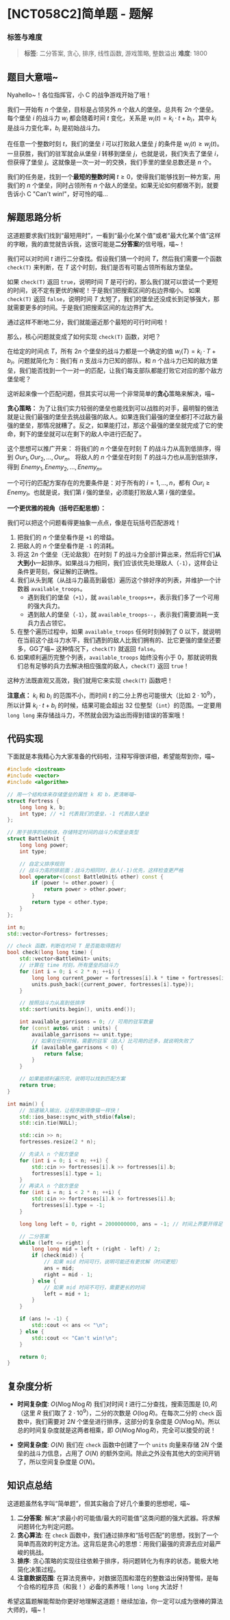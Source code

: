 # [NCT058C2]简单题 - 题解

### 标签与难度
> **标签**: 二分答案, 贪心, 排序, 线性函数, 游戏策略, 整数溢出
> **难度**: 1800

## 题目大意喵~

Nyahello~！各位指挥官，小 C 的战争游戏开始了哦！

我们一开始有 $n$ 个堡垒，目标是占领另外 $n$ 个敌人的堡垒。总共有 $2n$ 个堡垒。每个堡垒 $i$ 的战斗力 $w_i$ 都会随着时间 $t$ 变化，关系是 $w_i(t) = k_i \cdot t + b_i$，其中 $k_i$ 是战斗力变化率，$b_i$ 是初始战斗力。

在任意一个整数时刻 $t$，我们的堡垒 $i$ 可以打败敌人堡垒 $j$ 的条件是 $w_i(t) \ge w_j(t)$。一旦获胜，我们的驻军就会从堡垒 $i$ 转移到堡垒 $j$，也就是说，我们失去了堡垒 $i$，但获得了堡垒 $j$。这就像是一次一对一的交换，我们手里的堡垒总数还是 $n$ 个。

我们的任务是，找到一个**最短的整数时间** $t \ge 0$，使得我们能够找到一种方案，用我们的 $n$ 个堡垒，同时占领所有 $n$ 个敌人的堡垒。如果无论如何都做不到，就要告诉小 C "Can't win!"，好可怜的喵...

## 解题思路分析

这道题要求我们找到“最短用时”，一看到“最小化某个值”或者“最大化某个值”这样的字眼，我的直觉就告诉我，这很可能是**二分答案**的信号哦，喵~！

我们可以对时间 $t$ 进行二分查找。假设我们猜一个时间 $T$，然后我们需要一个函数 `check(T)` 来判断，在 $T$ 这个时刻，我们是否有可能占领所有敌方堡垒。

如果 `check(T)` 返回 `true`，说明时间 $T$ 是可行的，那么我们就可以尝试一个更短的时间，说不定有更优的解呢！于是我们把搜索区间的右边界缩小。
如果 `check(T)` 返回 `false`，说明时间 $T$ 太短了，我们的堡垒还没成长到足够强大，那就需要更多的时间。于是我们把搜索区间的左边界扩大。

通过这样不断地二分，我们就能逼近那个最短的可行时间啦！

那么，核心问题就变成了如何实现 `check(T)` 函数，对吧？

在给定的时间点 $T$，所有 $2n$ 个堡垒的战斗力都是一个确定的值 $w_i(T) = k_i \cdot T + b_i$。问题就简化为：我们有 $n$ 支战斗力已知的部队，和 $n$ 个战斗力已知的敌方堡垒，我们能否找到一个一对一的匹配，让我们每支部队都能打败它对应的那个敌方堡垒呢？

这听起来像一个匹配问题，但其实可以用一个非常简单的**贪心**策略来解决，喵~

**贪心策略：**
为了让我们实力较弱的堡垒也能找到可以战胜的对手，最明智的做法就是让我们最强的堡垒去挑战最强的敌人。如果连我们最强的堡垒都打不过敌方最强的堡垒，那情况就糟了。反之，如果能打过，那这个最强的堡垒就完成了它的使命，剩下的堡垒就可以在剩下的敌人中进行匹配了。

这个思想可以推广开来：
将我们的 $n$ 个堡垒在时刻 $T$ 的战斗力从高到低排序，得到 $Our_1, Our_2, \dots, Our_n$。
将敌人的 $n$ 个堡垒在时刻 $T$ 的战斗力也从高到低排序，得到 $Enemy_1, Enemy_2, \dots, Enemy_n$。

一个可行的匹配方案存在的充要条件是：对于所有的 $i=1, \dots, n$，都有 $Our_i \ge Enemy_i$。也就是说，我们第 $i$ 强的堡垒，必须能打败敌人第 $i$ 强的堡垒。

**一个更优雅的视角（括号匹配思想）：**

我们可以把这个问题看得更抽象一点点，像是在玩括号匹配游戏！
1.  把我们的 $n$ 个堡垒看作是 `+1` 的增益。
2.  把敌人的 $n$ 个堡垒看作是 `-1` 的消耗。
3.  将这 $2n$ 个堡垒（无论敌我）在时刻 $T$ 的战斗力全部计算出来，然后将它们**从大到小**一起排序。如果战斗力相同，我们应该优先处理敌人（`-1`），这样会让条件更苛刻，保证解的正确性。
4.  我们从头到尾（从战斗力最高到最低）遍历这个排好序的列表，并维护一个计数器 `available_troops`。
    -   遇到我们的堡垒（`+1`），就 `available_troops++`，表示我们多了一个可用的强大兵力。
    -   遇到敌人的堡垒（`-1`），就 `available_troops--`，表示我们需要消耗一支兵力去占领它。
5.  在整个遍历过程中，如果 `available_troops` 任何时刻掉到了 $0$ 以下，就说明在当前这个战斗力水平，我们遇到的敌人比我们拥有的、比它更强的堡垒还要多，GG了喵~ 这种情况下，`check(T)` 就返回 `false`。
6.  如果顺利遍历完整个列表，`available_troops` 始终没有小于 $0$，那就说明我们总有足够的兵力去解决相应强度的敌人，`check(T)` 返回 `true`！

这种方法既直观又高效，我们就用它来实现 `check(T)` 函数吧！

**注意点：**
$k_i$ 和 $b_i$ 的范围不小，而时间 $t$ 的二分上界也可能很大（比如 $2 \cdot 10^9$），所以计算 $k_i \cdot t + b_i$ 的时候，结果可能会超出 32 位整型（`int`）的范围。一定要用 `long long` 来存储战斗力，不然就会因为溢出而得到错误的答案哦！

## 代码实现

下面就是本我精心为大家准备的代码啦，注释写得很详细，希望能帮到你，喵~

```cpp
#include <iostream>
#include <vector>
#include <algorithm>

// 用一个结构体来存储堡垒的属性 k 和 b，更清晰喵~
struct Fortress {
    long long k, b;
    int type; // +1 代表我们的堡垒，-1 代表敌人堡垒
};

// 用于排序的结构体，存储特定时间的战斗力和堡垒类型
struct BattleUnit {
    long long power;
    int type;

    // 自定义排序规则
    // 战斗力高的排前面；战斗力相同时，敌人(-1)优先，这样检查更严格
    bool operator<(const BattleUnit& other) const {
        if (power != other.power) {
            return power > other.power;
        }
        return type < other.type;
    }
};

int n;
std::vector<Fortress> fortresses;

// check 函数，判断在时间 T 是否能取得胜利
bool check(long long time) {
    std::vector<BattleUnit> units;
    // 计算在 time 时刻，所有堡垒的战斗力
    for (int i = 0; i < 2 * n; ++i) {
        long long current_power = fortresses[i].k * time + fortresses[i].b;
        units.push_back({current_power, fortresses[i].type});
    }

    // 按照战斗力从高到低排序
    std::sort(units.begin(), units.end());

    int available_garrisons = 0; // 可用的驻军数量
    for (const auto& unit : units) {
        available_garrisons += unit.type;
        // 如果在任何时候，需要的驻军（敌人）比可用的还多，就说明失败了
        if (available_garrisons < 0) {
            return false;
        }
    }

    // 如果能顺利遍历完，说明可以找到匹配方案
    return true;
}

int main() {
    // 加速输入输出，让程序跑得像猫一样快！
    std::ios_base::sync_with_stdio(false);
    std::cin.tie(NULL);

    std::cin >> n;
    fortresses.resize(2 * n);

    // 先读入 n 个我方堡垒
    for (int i = 0; i < n; ++i) {
        std::cin >> fortresses[i].k >> fortresses[i].b;
        fortresses[i].type = 1;
    }
    // 再读入 n 个敌方堡垒
    for (int i = n; i < 2 * n; ++i) {
        std::cin >> fortresses[i].k >> fortresses[i].b;
        fortresses[i].type = -1;
    }

    long long left = 0, right = 2000000000, ans = -1; // 时间上界要开得足够大

    // 二分答案
    while (left <= right) {
        long long mid = left + (right - left) / 2;
        if (check(mid)) {
            // 如果 mid 时间可行，说明可能还有更优解（时间更短）
            ans = mid;
            right = mid - 1;
        } else {
            // 如果 mid 时间不可行，需要更长的时间
            left = mid + 1;
        }
    }

    if (ans != -1) {
        std::cout << ans << "\n";
    } else {
        std::cout << "Can't win!\n";
    }

    return 0;
}
```

## 复杂度分析

- **时间复杂度**: $O(N \log N \log R)$
  我们对时间 $t$ 进行二分查找，搜索范围是 $[0, R]$（这里 $R$ 我们取了 $2 \cdot 10^9$），二分的次数是 $O(\log R)$。在每次二分的 `check` 函数中，我们需要对 $2N$ 个堡垒进行排序，这部分的复杂度是 $O(N \log N)$。所以总的时间复杂度就是这两者相乘，即 $O(N \log N \log R)$，完全可以接受的说！

- **空间复杂度**: $O(N)$
  我们在 `check` 函数中创建了一个 `units` 向量来存储 $2N$ 个堡垒的战斗力信息，占用了 $O(N)$ 的额外空间。除此之外没有其他大的空间开销了，所以空间复杂度是 $O(N)$。

## 知识点总结

这道题虽然名字叫“简单题”，但其实融合了好几个重要的思想呢，喵~

1.  **二分答案**: 解决“求最小的可能值/最大的可能值”这类问题的强大武器。将求解问题转化为判定问题。
2.  **贪心算法**: 在 `check` 函数中，我们通过排序和“括号匹配”的思想，找到了一个简单而高效的判定方法。这背后是贪心的思想：用我们最强的资源去应对最严峻的挑战。
3.  **排序**: 贪心策略的实现往往依赖于排序，将问题转化为有序的状态，能极大地简化决策过程。
4.  **注意数据范围**: 在算法竞赛中，对数据范围和潜在的整数溢出保持警惕，是每个合格的程序员（和我！）必备的素养哦！`long long` 大法好！

希望这篇题解能帮助你更好地理解这道题！继续加油，你一定可以成为很棒的算法大师的，喵~！